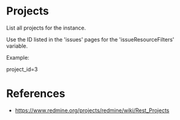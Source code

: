 # Projects

List all projects for the instance.

Use the ID listed in the 'issues' pages for the 'issueResourceFilters' variable.

Example:

project_id=3

# References

* https://www.redmine.org/projects/redmine/wiki/Rest_Projects
